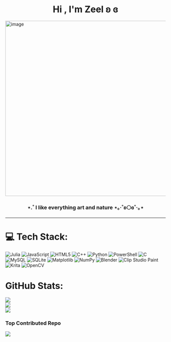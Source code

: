 <h1 align="center">Hi , I'm Zeel ʚ ɞ </h1>
<img width="900" height="550" alt="image" src="https://github.com/user-attachments/assets/e9b10def-ca54-4646-9057-f1145c7a0ece" />


</a>
<h3 align="center">⋆.˚ I like everything art and nature ⋆｡‧˚ʚ🌕ɞ˚‧｡⋆ </h3>

---



# 💻 Tech Stack:
![Julia](https://img.shields.io/badge/-Julia-9558B2?style=for-the-badge&logo=julia&logoColor=white) ![JavaScript](https://img.shields.io/badge/javascript-%23323330.svg?style=for-the-badge&logo=javascript&logoColor=%23F7DF1E) ![HTML5](https://img.shields.io/badge/html5-%23E34F26.svg?style=for-the-badge&logo=html5&logoColor=white) ![C++](https://img.shields.io/badge/c++-%2300599C.svg?style=for-the-badge&logo=c%2B%2B&logoColor=white) ![Python](https://img.shields.io/badge/python-3670A0?style=for-the-badge&logo=python&logoColor=ffdd54) ![PowerShell](https://img.shields.io/badge/PowerShell-%235391FE.svg?style=for-the-badge&logo=powershell&logoColor=white) ![C](https://img.shields.io/badge/c-%2300599C.svg?style=for-the-badge&logo=c&logoColor=white) ![MySQL](https://img.shields.io/badge/mysql-4479A1.svg?style=for-the-badge&logo=mysql&logoColor=white) ![SQLite](https://img.shields.io/badge/sqlite-%2307405e.svg?style=for-the-badge&logo=sqlite&logoColor=white) ![Matplotlib](https://img.shields.io/badge/Matplotlib-%23ffffff.svg?style=for-the-badge&logo=Matplotlib&logoColor=black) ![NumPy](https://img.shields.io/badge/numpy-%23013243.svg?style=for-the-badge&logo=numpy&logoColor=white) ![Blender](https://img.shields.io/badge/blender-%23F5792A.svg?style=for-the-badge&logo=blender&logoColor=white) ![Clip Studio Paint](https://img.shields.io/badge/ClipStudioPaint-%23CFD3D3.svg?style=for-the-badge&logo=ClipStudioPaint&logoColor=white) ![Krita](https://img.shields.io/badge/Krita-203759?style=for-the-badge&logo=krita&logoColor=EEF37B) ![OpenCV](https://img.shields.io/badge/opencv-%23white.svg?style=for-the-badge&logo=opencv&logoColor=white)



#  GitHub Stats:
![](https://github-readme-stats.vercel.app/api?username=zeefromzee&theme=shadow_blue&hide_border=false&include_all_commits=false&count_private=false)<br/>
![](https://nirzak-streak-stats.vercel.app/?user=zeefromzee&theme=shadow_blue&hide_border=false)<br/>
![](https://github-readme-stats.vercel.app/api/top-langs/?username=zeefromzee&theme=shadow_blue&hide_border=false&include_all_commits=false&count_private=false&layout=compact)

### Top Contributed Repo
![](https://github-contributor-stats.vercel.app/api?username=zeefromzee&limit=5&theme=dark&combine_all_yearly_contributions=true)


<!-- Proudly created with GPRM ( https://gprm.itsvg.in ) -->
